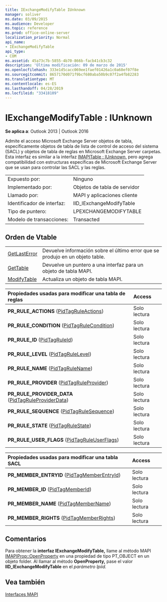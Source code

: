 ```yaml
---
title: IExchangeModifyTable IUnknown
manager: soliver
ms.date: 03/09/2015
ms.audience: Developer
ms.topic: reference
ms.prod: office-online-server
localization_priority: Normal
api_name:
- IExchangeModifyTable
api_type:
- COM
ms.assetid: 45a73c7b-5855-4b70-866b-facb41cb3c32
description: 'Última modificación: 09 de marzo de 2015'
ms.openlocfilehash: 333e1d5cacc069ee1faef01426a1c0a60ef07f8e
ms.sourcegitcommit: 8657170d071f9bcf680aba50b9c07f2a4fb82283
ms.translationtype: MT
ms.contentlocale: es-ES
ms.lasthandoff: 04/28/2019
ms.locfileid: "33418109"
---
```

# <a name="iexchangemodifytable--iunknown"></a>IExchangeModifyTable : IUnknown

  
  
**Se aplica a**: Outlook 2013 | Outlook 2016 
  
Admite el acceso Microsoft Exchange Server objetos de tabla, específicamente objetos de tabla de lista de control de acceso del sistema (SACL) y objetos de tabla de reglas en Microsoft Exchange Server carpetas. Esta interfaz es similar a la interfaz [IMAPITable : IUnknown,](imapitableiunknown.md) pero agrega compatibilidad con estructuras específicas de Microsoft Exchange Server que se usan para controlar las SACL y las reglas. 
  
|||
|:-----|:-----|
|Expuesto por:  <br/> |Ninguno  <br/> |
|Implementado por:  <br/> |Objetos de tabla de servidor  <br/> |
|Llamado por:  <br/> |MAPI y aplicaciones cliente  <br/> |
|Identificador de interfaz:  <br/> |IID_IExchangeModifyTable  <br/> |
|Tipo de puntero:  <br/> |LPEXCHANGEMODIFYTABLE  <br/> |
|Modelo de transacciones:  <br/> |Transacted  <br/> |
   
## <a name="vtable-order"></a>Orden de Vtable

|||
|:-----|:-----|
|[GetLastError](iexchangemodifytable-getlasterror.md) <br/> |Devuelve información sobre el último error que se produjo en un objeto table.  <br/> |
|[GetTable](iexchangemodifytable-gettable.md) <br/> |Devuelve un puntero a una interfaz para un objeto de tabla MAPI.  <br/> |
|[ModifyTable](iexchangemodifytable-modifytable.md) <br/> |Actualiza un objeto de tabla MAPI.  <br/> |
   
|**Propiedades usadas para modificar una tabla de reglas**|**Access**|
|:-----|:-----|
|**PR_RULE_ACTIONS** ([PidTagRuleActions](pidtagruleactions-canonical-property.md))  <br/> |Solo lectura  <br/> |
|**PR_RULE_CONDITION** ([PidTagRuleCondition](pidtagrulecondition-canonical-property.md))  <br/> |Solo lectura  <br/> |
|**PR_RULE_ID** ([PidTagRuleId](pidtagruleid-canonical-property.md))  <br/> |Solo lectura  <br/> |
|**PR_RULE_LEVEL** ([PidTagRuleLevel](pidtagrulelevel-canonical-property.md))  <br/> |Solo lectura  <br/> |
|**PR_RULE_NAME** ([PidTagRuleName](pidtagrulename-canonical-property.md))  <br/> |Solo lectura  <br/> |
|**PR_RULE_PROVIDER** ([PidTagRuleProvider](pidtagruleprovider-canonical-property.md))  <br/> |Solo lectura  <br/> |
|**PR_RULE_PROVIDER_DATA** ([PidTagRuleProviderData](pidtagruleproviderdata-canonical-property.md))  <br/> |Solo lectura  <br/> |
|**PR_RULE_SEQUENCE** ([PidTagRuleSequence](pidtagrulesequence-canonical-property.md))  <br/> |Solo lectura  <br/> |
|**PR_RULE_STATE** ([PidTagRuleState](pidtagrulestate-canonical-property.md))  <br/> |Solo lectura  <br/> |
|**PR_RULE_USER_FLAGS** ([PidTagRuleUserFlags](pidtagruleuserflags-canonical-property.md))  <br/> |Solo lectura  <br/> |
   
|**Propiedades usadas para modificar una tabla SACL**|**Access**|
|:-----|:-----|
|**PR_MEMBER_ENTRYID** ([PidTagMemberEntryId](pidtagmemberentryid-canonical-property.md))  <br/> |Solo lectura  <br/> |
|**PR_MEMBER_ID** ([PidTagMemberId](pidtagmemberid-canonical-property.md))  <br/> |Solo lectura  <br/> |
|**PR_MEMBER_NAME** ([PidTagMemberName](pidtagmembername-canonical-property.md))  <br/> |Solo lectura  <br/> |
|**PR_MEMBER_RIGHTS** ([PidTagMemberRights](pidtagmemberrights-canonical-property.md))  <br/> |Solo lectura  <br/> |
   
## <a name="remarks"></a>Comentarios

Para obtener la **interfaz IExchangeModifyTable,** llame al método MAPI [IMAPIProp::OpenProperty](imapiprop-openproperty.md) en una propiedad de tipo PT_OBJECT en un objeto folder. Al llamar al método **OpenProperty,** pase el valor **IID_IExchangeModifyTable** en el _parámetro lpiid._ 
  
## <a name="see-also"></a>Vea también



[Interfaces MAPI](mapi-interfaces.md)

